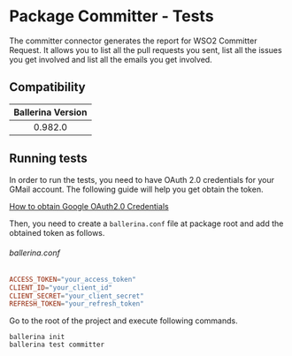 # Package Committer - Tests

The committer connector generates the report for WSO2 Committer Request. It allows you to list all the pull requests you sent, list all the issues you get involved and list all the emails you get involved.

## Compatibility

| Ballerina Version  |
|:------------------:|
| 0.982.0            |

## Running tests

In order to run the tests, you need to have OAuth 2.0 credentials for your GMail account. The following guide will help you get obtain the token.

[How to obtain Google OAuth2.0 Credentials](https://gist.github.com/ldclakmal/6c43ed7dfaa19d7eb0db324402d14102)

Then, you need to create a `ballerina.conf` file at package root and add the obtained token as follows.

###### ballerina.conf

```ballerina.conf
ACCESS_TOKEN="your_access_token"
CLIENT_ID="your_client_id"
CLIENT_SECRET="your_client_secret"
REFRESH_TOKEN="your_refresh_token"
```

Go to the root of the project and execute following commands.
```
ballerina init
ballerina test committer
```
